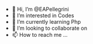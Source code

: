- 👋 Hi, I’m @EAPellegrini
- 👀 I’m interested in Codes
- 🌱 I’m currently learning Php
- 💞️ I’m looking to collaborate on 
- 📫 How to reach me ...

<!---
EAPellegrini/EAPellegrini is a ✨ special ✨ repository because its `README.md` (this file) appears on your GitHub profile.
You can click the Preview link to take a look at your changes.
--->
